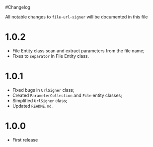 
#Changelog

All notable changes to `file-url-signer` will be documented in this file

# 1.0.2

- File Entity class scan and extract parameters from the file name;
- Fixes to `separator` in File Entity class.

# 1.0.1

- Fixed bugs in `UrlSigner` class;
- Created `ParameterCollection` and `File` entity classes;
- Simplified `UrlSigner` class;
- Updated `README.md`.

# 1.0.0
- First release